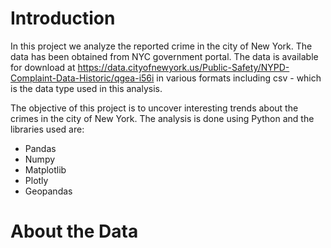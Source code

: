 # Introduction
In this project we analyze the reported crime in the city of New York. The data has been obtained from NYC government portal. The data is available for download at https://data.cityofnewyork.us/Public-Safety/NYPD-Complaint-Data-Historic/qgea-i56i in various formats including csv - which is the data type used in this analysis.

The objective of this project is to uncover interesting trends about the crimes in the city of New York. The analysis is done using Python and the libraries used are:
- Pandas
- Numpy
- Matplotlib
- Plotly
- Geopandas

# About the Data
